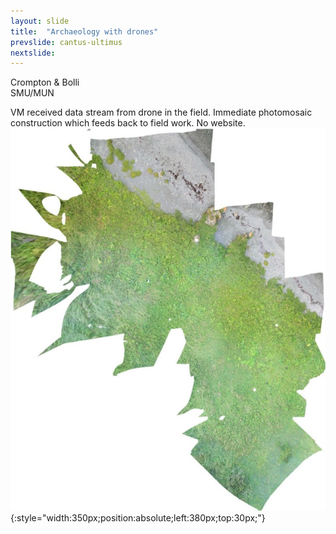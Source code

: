 ```yaml
---
layout: slide
title:  "Archaeology with drones"
prevslide: cantus-ultimus
nextslide: 
---
```


Crompton & Bolli<br/>
SMU/MUN

VM received data stream from drone in the field. Immediate photomosaic construction which feeds back to field work. No website.
![](/assets/photomosiac.png){:style="width:350px;position:absolute;left:380px;top:30px;"}
